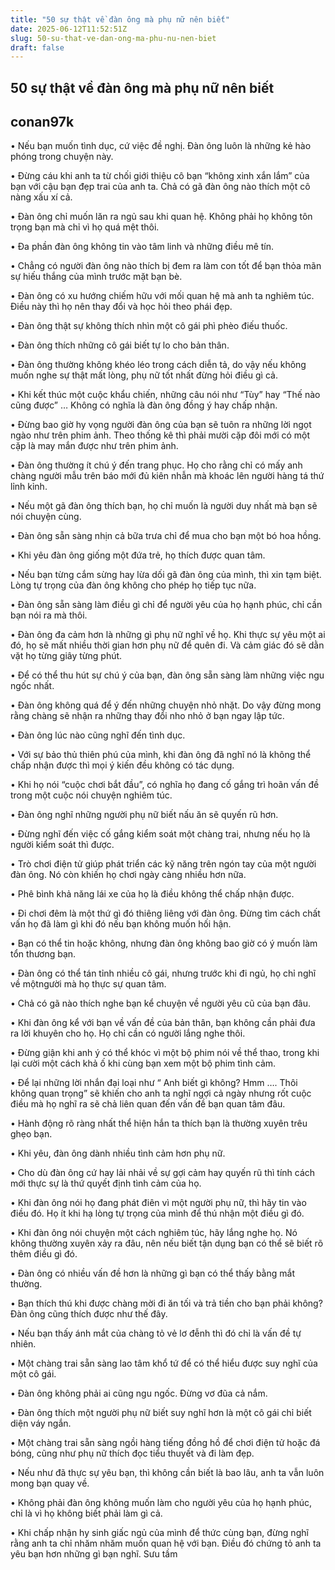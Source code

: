 ```yaml
---
title: "50 sự thật về đàn ông mà phụ nữ nên biết"
date: 2025-06-12T11:52:51Z
slug: 50-su-that-ve-dan-ong-ma-phu-nu-nen-biet
draft: false
---
```


## 50 sự thật về đàn ông mà phụ nữ nên biết

## conan97k

• Nếu bạn muốn tình dục, cứ việc đề nghị. Đàn ông luôn là những kẻ hào phóng trong chuyện này.​

• Đừng cáu khi anh ta từ chối giới thiệu cô bạn “không xinh xắn lắm” của bạn với cậu bạn đẹp trai của anh ta. Chả có gã đàn ông nào thích một cô nàng xấu xí cả.​

• Đàn ông chỉ muốn lăn ra ngủ sau khi quan hệ. Không phải họ không tôn trọng bạn mà chỉ vì họ quá mệt thôi.​

• Đa phần đàn ông không tin vào tâm linh và những điều mê tín.​

• Chẳng có người đàn ông nào thích bị đem ra làm con tốt để bạn thỏa mãn sự hiếu thắng của mình trước mặt bạn bè.​

• Đàn ông có xu hướng chiếm hữu với mối quan hệ mà anh ta nghiêm túc. Điều này thì họ nên thay đổi và học hỏi theo phái đẹp.​

• Đàn ông thật sự không thích nhìn một cô gái phì phèo điếu thuốc.​

• Đàn ông thích những cô gái biết tự lo cho bản thân.​

• Đàn ông thường không khéo léo trong cách diễn tả, do vậy nếu không muốn nghe sự thật mất lòng, phụ nữ tốt nhất đừng hỏi điều gì cả.​

• Khi kết thúc một cuộc khẩu chiến, những câu nói như “Tùy” hay “Thế nào cũng được” … Không có nghĩa là đàn ông đồng ý hay chấp nhận.​

• Đừng bao giờ hy vọng người đàn ông của bạn sẽ tuôn ra những lời ngọt ngào như trên phim ảnh. Theo thống kê thì phải mười cặp đôi mới có một cặp là may mắn được như trên phim ảnh.​

• Đàn ông thường ít chú ý đến trang phục. Họ cho rằng chỉ có mấy anh chàng người mẫu trên báo mới đủ kiên nhẫn mà khoác lên người hàng tá thứ lỉnh kỉnh.​

• Nếu một gã đàn ông thích bạn, họ chỉ muốn là người duy nhất mà bạn sẽ nói chuyện cùng.​

• Đàn ông sẵn sàng nhịn cả bữa trưa chỉ để mua cho bạn một bó hoa hồng.​

• Khi yêu đàn ông giống một đứa trẻ, họ thích được quan tâm.​

• Nếu bạn từng cắm sừng hay lừa dối gã đàn ông của mình, thì xin tạm biệt. Lòng tự trọng của đàn ông không cho phép họ tiếp tục nữa.​

• Đàn ông sẵn sàng làm điều gì chỉ để người yêu của họ hạnh phúc, chỉ cần bạn nói ra mà thôi.​

• Đàn ông đa cảm hơn là những gì phụ nữ nghĩ về họ. Khi thực sự yêu một ai đó, họ sẽ mất nhiều thời gian hơn phụ nữ để quên đi. Và cảm giác đó sẽ dằn vặt họ từng giây từng phút.​

• Để có thể thu hút sự chú ý của bạn, đàn ông sẵn sàng làm những việc ngu ngốc nhất.​

• Đàn ông không quá để ý đến những chuyện nhỏ nhặt. Do vậy đừng mong rằng chàng sẽ nhận ra những thay đổi nho nhỏ ở bạn ngay lập tức.​

• Đàn ông lúc nào cũng nghĩ đến tình dục.​

• Với sự bảo thủ thiên phú của mình, khi đàn ông đã nghĩ nó là không thể chấp nhận được thì mọi ý kiến đều không có tác dụng.​

• Khi họ nói “cuộc chơi bắt đầu”, có nghĩa họ đang cố gắng trì hoãn vấn đề trong một cuộc nói chuyện nghiêm túc.​

• Đàn ông nghĩ những người phụ nữ biết nấu ăn sẽ quyến rũ hơn.​

• Đừng nghĩ đến việc cố gắng kiểm soát một chàng trai, nhưng nếu họ là người kiểm soát thì được.​

• Trò chơi điện tử giúp phát triển các kỹ năng trên ngón tay của một người đàn ông. Nó còn khiến họ chơi ngày càng nhiều hơn nữa.​

• Phê bình khả năng lái xe của họ là điều không thể chấp nhận được.​

• Đi chơi đêm là một thứ gì đó thiêng liêng với đàn ông. Đừng tìm cách chất vấn họ đã làm gì khi đó nếu bạn không muốn hối hận.​

• Bạn có thể tin hoặc không, nhưng đàn ông không bao giờ có ý muốn làm tổn thương bạn.​

• Đàn ông có thể tán tỉnh nhiều cô gái, nhưng trước khi đi ngủ, họ chỉ nghĩ về mộtngười mà họ thực sự quan tâm.​

• Chả có gã nào thích nghe bạn kể chuyện về người yêu cũ của bạn đâu.​

• Khi đàn ông kể với bạn về vấn đề của bản thân, bạn không cần phải đưa ra lời khuyên cho họ. Họ chỉ cần có người lắng nghe thôi.​

• Đừng giận khi anh ý có thể khóc vì một bộ phim nói về thể thao, trong khi lại cười một cách khả ố khi cùng bạn xem một bộ phim tình cảm.​

• Để lại những lời nhắn đại loại như “ Anh biết gì không? Hmm …. Thôi không quan trọng” sẽ khiến cho anh ta nghĩ ngợi cả ngày nhưng rốt cuộc điều mà họ nghĩ ra sẽ chả liên quan đến vấn đề bạn quan tâm đâu.​

• Hành động rõ ràng nhất thể hiện hắn ta thích bạn là thường xuyên trêu ghẹo bạn.​

• Khi yêu, đàn ông dành nhiều tình cảm hơn phụ nữ.​

• Cho dù đàn ông cứ hay lải nhải về sự gợi cảm hay quyến rũ thì tính cách mới thực sự là thứ quyết định tình cảm của họ.​

• Khi đàn ông nói họ đang phát điên vì một người phụ nữ, thì hãy tin vào điều đó. Họ ít khi hạ lòng tự trọng của mình để thú nhận một điều gì đó.​

• Khi đàn ông nói chuyện một cách nghiêm túc, hãy lắng nghe họ. Nó không thường xuyên xảy ra đâu, nên nếu biết tận dụng bạn có thể sẽ biết rõ thêm điều gì đó.​

• Đàn ông có nhiều vấn đề hơn là những gì bạn có thể thấy bằng mắt thường.​

• Bạn thích thú khi được chàng mời đi ăn tối và trả tiền cho bạn phải không? Đàn ông cũng thích được như thế đây.​

• Nếu bạn thấy ánh mắt của chàng tỏ vẻ lơ đễnh thì đó chỉ là vấn đề tự nhiên.​

• Một chàng trai sẵn sàng lao tâm khổ tứ để có thể hiểu được suy nghĩ của một cô gái.​

• Đàn ông không phải ai cũng ngu ngốc. Đừng vơ đũa cả nắm.​

• Đàn ông thích một người phụ nữ biết suy nghĩ hơn là một cô gái chỉ biết diện váy ngắn.​

• Một chàng trai sẵn sàng ngồi hàng tiếng đồng hồ để chơi điện tử hoặc đá bóng, cũng như phụ nữ thích đọc tiểu thuyết và đi làm đẹp.​

• Nếu như đã thực sự yêu bạn, thì không cần biết là bao lâu, anh ta vẫn luôn mong bạn quay về.​

• Không phải đàn ông không muốn làm cho người yêu của họ hạnh phúc, chỉ là vì họ không biết phải làm gì cả.​

• Khi chấp nhận hy sinh giấc ngủ của mình để thức cùng bạn, đừng nghĩ rằng anh ta chỉ nhăm nhăm muốn quan hệ với bạn. Điều đó chứng tỏ anh ta yêu bạn hơn những gì bạn nghĩ.
​Sưu tầm​ ​